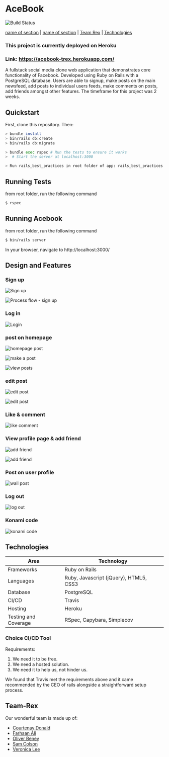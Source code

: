 # AceBook
![Build Status](https://api.travis-ci.com/samcolson4/acebook-team-rex.svg?branch=master)

[name of section](#section) | [name of section](#section) | [Team Rex](#Team-Rex) | [Technologies](#Technologies) 

### This project is currently deployed on Heroku <br>
### Link: https://acebook-trex.herokuapp.com/

A fullstack social media clone web application that demonstrates core functionality of Facebook. 
Developed using Ruby on Rails with a PostgreSQL database. Users are able to signup, make posts on the main newsfeed, add posts to individual users feeds, make comments on posts, add friends amongst other features. 
The timeframe for this project was 2 weeks.

## Quickstart

First, clone this repository. Then:

```bash
> bundle install
> bin/rails db:create
> bin/rails db:migrate

> bundle exec rspec # Run the tests to ensure it works
>  # Start the server at localhost:3000

> Run rails_best_practices in root folder of app: rails_best_practices . -c config/rails_best_practices.yml  
```

## Running Tests
from root folder, run the following command
```bash
$ rspec 
```
## Running Acebook
from root folder, run the following command
```bash
$ bin/rails server
```
In your browser, navigate to http://localhost:3000/ 

## Design and Features 


### Sign up 
![Sign up](https://i.imgur.com/rM9y0g7.gif)

![Process flow - sign up](https://app.lucidchart.com/publicSegments/view/e9ae1bf5-25d4-4e2d-b46d-8d6586f7ddd4/image.jpeg)
### Log in
![Login](https://imgur.com/0SrD34w.gif)

### post on homepage
![homepage post](https://imgur.com/dlj0wgd.gif)

![make a post](https://app.lucidchart.com/publicSegments/view/26e846c2-f0c3-4723-8706-daa6e8ec2aeb/image.jpeg)

![view posts](https://app.lucidchart.com/publicSegments/view/f48b2fd4-16e5-4315-9031-6a63dac866d1/image.jpeg)
### edit post
![edit post](https://imgur.com/D7FqrAG.gif)

![edit post](https://app.lucidchart.com/publicSegments/view/f0ffb18d-a37a-448e-b3a1-7a9806060b41/image.jpeg)

### Like & comment
![like comment](https://imgur.com/GaBIGeP.gif)

### View profile page & add friend
![add friend](https://imgur.com/cW2WTmu.gif)

![add friend](https://app.lucidchart.com/publicSegments/view/1c432959-3c9a-4449-9e19-628c715096b5/image.jpeg)

### Post on user profile
![wall post](https://imgur.com/sBrKzEe.gif)

### Log out
![log out](https://imgur.com/uYtjhUD.gif)

### Konami code
![konami code](https://imgur.com/8N8Tz7R.gif)


## Technologies

| Area                 | Technology                 |
| -------------------- | -------------------------- |
| Frameworks           | Ruby on Rails              |
| Languages            | Ruby, Javascript (jQuery), HTML5, CSS3|
| Database             | PostgreSQL                 |
| CI/CD                | Travis                     |
| Hosting              | Heroku                     |
| Testing and Coverage | RSpec, Capybara, Simplecov |

### Choice CI/CD Tool
Requirements:
1. We need it to be free.
2. We need a hosted solution.
3. We need it to help us, not hinder us. 

We found that Travis met the requirements above and it came recommended by the CEO of rails alongside a straightforward setup process.

## Team-Rex

Our wonderful team is made up of:

- [Courtenay Donald](https://github.com/c-donald)
- [Farhaan Ali](https://github.com/farhaan-ali)
- [Oliver Beney](https://github.com/obean)
- [Sam Colson](https://github.com/samcolson4)
- [Veronica Lee](https://github.com/veronicavlee89)

